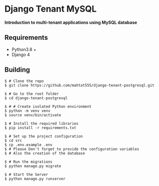 # Django Tenant MySQL

**Introduction to multi-tenant applications using MySQL database**

## Requirements

- Python3.8 +
- Django 4

## Building


```shell
$ # Clone the repo
$ git clone https://github.com/mahtat555/django-tenant-postgresql.git

$ # Go to the root folder
$ cd django-tenant-postgresql

$ # # Create isolated Python environment
$ python -m venv venv
$ source venv/bin/activate

$ # Install the required libraries
$ pip install -r requirements.txt

$ # Set up the project configuration
$ cd src
$ cp .env.example .env
$ # Please Don't forget to provide the configuration variables
$ # Also the creation of the database

$ # Run the migrations
$ python manage.py migrate

$ # Start the Server
$ python manage.py runserver
```
